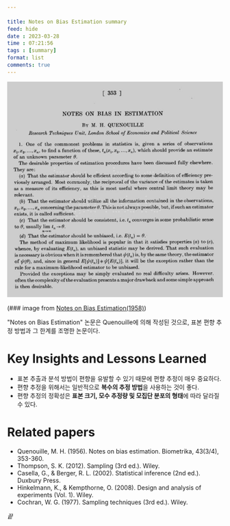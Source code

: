 ```yaml
---

title: Notes on Bias Estimation summary
feed: hide
date : 2023-03-28
time : 07:21:56
tags : [summary]
format: list
comments: true
---
```


![](/attachments/Screenshot_2023-03-28_at_102853_PM_watermarked.jpeg)

(\### image from [Notes on Bias Estimation(1958)](https://www.jstor.org/stable/2332914?seq=1))

"Notes on Bias Estimation" 논문은 Quenouille에 의해 작성된 것으로, 표본 편향 추정 방법과 그 한계를 조명한 논문이다.

# Key Insights and Lessons Learned
- 표본 추출과 분석 방법이 편향을 유발할 수 있기 때문에 편향 추정이 매우 중요하다.
- 편향 추정을 위해서는 일반적으로 **복수의 추정 방법**을 사용하는 것이 좋다.
- 편향 추정의 정확성은 **표본 크기, 모수 추정량 및 모집단 분포의 형태**에 따라 달라질 수 있다.

# Related papers
- Quenouille, M. H. (1956). Notes on bias estimation. Biometrika, 43(3/4), 353-360.
- Thompson, S. K. (2012). Sampling (3rd ed.). Wiley.
- Casella, G., & Berger, R. L. (2002). Statistical inference (2nd ed.). Duxbury Press.
- Hinkelmann, K., & Kempthorne, O. (2008). Design and analysis of experiments (Vol. 1). Wiley.
- Cochran, W. G. (1977). Sampling techniques (3rd ed.). Wiley.

_끝_